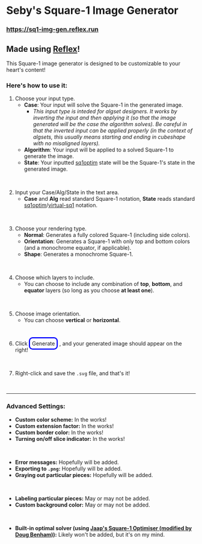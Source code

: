 # Seby's Square-1 Image Generator

### https://sq1-img-gen.reflex.run

## Made using [Reflex](https://github.com/reflex-dev/reflex)!

This Square-1 image generator is designed to be customizable to your heart's content!

### Here's how to use it:

1. Choose your input type.
    - **Case**: Your input will solve the Square-1 in the generated image.
        - *This input type is inteded for algset designers. It works by inverting the input and then applying it (so that the image generated will be the case the algorithm solves). Be careful in that the inverted input can be applied properly (in the context of algsets, this usually means starting and ending in cubeshape with no misaligned layers).*
    - **Algorithm**: Your input will be applied to a solved Square-1 to generate the image.
    - **State**: Your inputted [sq1optim](https://www.jaapsch.net/puzzles/square1.htm#progs) state will be the Square-1's state in the generated image.

<br>

2. Input your Case/Alg/State in the text area.
    - **Case** and **Alg** read standard Square-1 notation, **State** reads standard [sq1optim](https://www.jaapsch.net/puzzles/square1.htm#progs)/[virtual-sq1](https://github.com/Wo0fle/virtual-sq1/blob/main/docs/jared19.md) notation.

<br>

3. Choose your rendering type.
    - **Normal**: Generates a fully colored Square-1 (including side colors).
    - **Orientation**: Generates a Square-1 with only top and bottom colors (and a monochrome equator, if applicable).
    - **Shape**: Generates a monochrome Square-1.

<br>

4. Choose which layers to include.
    - You can choose to include any combination of **top**, **bottom**, and **equator** layers (so long as you choose **at least one**).

<br>

5. Choose image orientation.
    - You can choose **vertical** or **horizontal**.

<br>

6. Click <span style="border:3px solid blue;padding:5px;border-radius:10px">Generate</span> , and your generated image should appear on the right!

<br>

7. Right-click and save the `.svg` file, and that's it!

<br><hr>

### Advanced Settings:

- **Custom color scheme:** In the works!
- **Custom extension factor:** In the works!
- **Custom border color:** In the works!
- **Turning on/off slice indicator:** In the works!

<br>

- **Error messages:** Hopefully will be added.
- **Exporting to `.png`:** Hopefully will be added.
- **Graying out particular pieces:** Hopefully will be added.

<br>

- **Labeling particular pieces:** May or may not be added.
- **Custom background color:** May or may not be added.

<br>

- **Built-in optimal solver (using [Jaap's Square-1 Optimiser (modified by Doug Benham)](https://github.com/dougbenham/Square1-Optimizer)):** Likely won't be added, but it's on my mind.